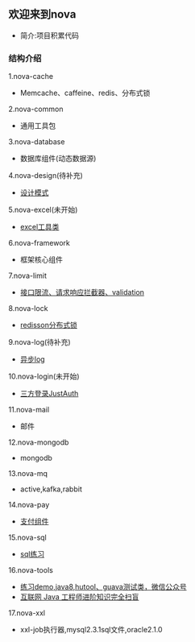 ## 欢迎来到nova
* 简介:项目积累代码

### 结构介绍
1.nova-cache
* Memcache、caffeine、redis、分布式锁

2.nova-common
* 通用工具包

3.nova-database
* 数据库组件(动态数据源)

4.nova-design(待补充)
* [设计模式](nova-design/designNote.md)

5.nova-excel(未开始)
* [excel工具类](nova-excel/excelNote.md)

6.nova-framework
* 框架核心组件

7.nova-limit
* [接口限流、请求响应拦截器、validation](nova-limit/limitNote.md)

8.nova-lock
* [redisson分布式锁](nova-lock/lockNote.md)

9.nova-log(待补充)
* [异步log](nova-log/logNote.md)

10.nova-login(未开始)
* [三方登录JustAuth](nova-login/loginNote.md)

11.nova-mail
* 邮件

12.nova-mongodb
* mongodb

13.nova-mq
* active,kafka,rabbit

14.nova-pay
* [支付组件](nova-pay/payNote.md)

15.nova-sql
* [sql练习](nova-sql/sqlNote.md)

16.nova-tools
* [练习demo,java8,hutool、guava测试类，微信公众号](nova-tools/toolsNote.md)
* [互联网 Java 工程师进阶知识完全扫盲](summary.md)

17.nova-xxl
* xxl-job执行器,mysql2.3.1sql文件,oracle2.1.0



